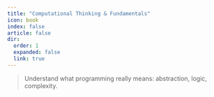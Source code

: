 ```yaml
---
title: "Computational Thinking & Fundamentals"
icon: book
index: false
article: false
dir:
  order: 1
  expanded: false
  link: true
---
```


> Understand what programming really means: abstraction, logic, complexity.

<Catalog/>